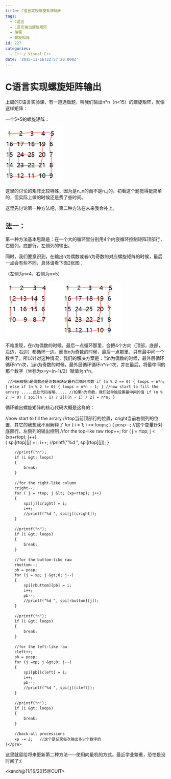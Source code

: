 ```yaml
---
title: C语言实现螺旋矩阵输出
tags:
  - C语言
  - C语言输出螺旋矩阵
  - 编程
  - 螺旋矩阵
id: 227
categories:
  - C++ / Visual C++
date: '2015-11-16T22:57:20.000Z'
---
```


# C语言实现螺旋矩阵输出

上周的C语言实验课，有一道选做题，叫我们输出n\*n（n&lt;15）的螺旋矩阵，就像这样矩阵：

一个5\*5的螺旋矩阵：

[![sm\_print\_1](https://raw.githubusercontent.com/ankanch/blog/master/images/wp-content/uploads/2015/11/sm_print_1.png)](https://raw.githubusercontent.com/ankanch/blog/master/images/wp-content/uploads/2015/11/sm_print_1.png)

这里的讨论的矩阵比较特殊，因为是n_n的而不是n_j的。初看这个题觉得挺简单的，但实际上做的时候还是费了些时间。

这里先讨论第一种方法吧，第二种方法在未来我会补上。

## 法一：

第一种方法基本思路是：在一个大的循环里分别用4个内嵌循环控制矩阵顶部行，右侧列，底部行，左侧列的输出。

同时，我们要意识到，在输出n为偶数或者n为奇数的对应螺旋矩阵的时候，最后一点会有些不同，具体请看下面2张图：

（左侧为n=4，右侧为n=5）

[![sm\_print\_2](https://raw.githubusercontent.com/ankanch/blog/master/images/wp-content/uploads/2015/11/sm_print_2.png)](https://raw.githubusercontent.com/ankanch/blog/master/images/wp-content/uploads/2015/11/sm_print_2.png)[![sm\_print\_1](https://raw.githubusercontent.com/ankanch/blog/master/images/wp-content/uploads/2015/11/sm_print_1.png)](https://raw.githubusercontent.com/ankanch/blog/master/images/wp-content/uploads/2015/11/sm_print_1.png)

不难发现，在n为偶数的时候，最后一点循环那里，会把4个方向（顶部，底部，左边，右边）都循环一边。而当n为奇数的时候，最后一点那里，只有最中间一个数字了。所以针对这种情况，我们的解决方案是：当n为偶数的时候，最外层循环循环n\*n次，当n为奇数的时候，最外层循环循环n\*n-1次，并在最后，将最中间的那个数字（坐标为x=y=\(n-1\)/2）赋值为n\*n。

```
 //用来根据n是偶数还是奇数来决定最外层循环次数 if (n % 2 == 0) { loops = n*n; } else if (n % 2 != 0) { loops = n*n - 1; } //now start to fill the arrary .....此处代码省略..... //如果n为奇数，我们就单独设置最中间的值 if (n % 2 != 0) { spi[(n - 1) / 2][(n - 1) / 2] = n*n; }
```

循环输出螺旋矩阵的核心代码大概是这样的：

 //now start to fill the arrary //rtop当前顶部行的位置，cright当前右侧列的位置，其它的我想我不用解释了 for \( i = 1; i &lt;= loops; \) { posp--; //这个变量针对底部行，左侧列的输出控制 //for the top-like raw rtop++; for \( j = rtop; j &lt; \(xp+rtop\); j++\)  
{ spi\[rtop\]\[j\] = i; i++; //printf\("%d ", spi\[rtop\]\[j\]\); }

```text
    //printf("n");
    if (i &gt; loops)
    {
        break;
    }

    //for the right-like column
    cright--;
    for ( j = rtop; j &lt; (xp+rtop); j++)   
    {
        spi[j][cright] = i;
        i++;
        //printf("%d ", spi[j][cright]);
    }

    //printf("n");
    if (i &gt; loops)
    {
        break;
    }

    //for the buttom-like raw
    rbuttom--;
    pb = posp;
    for (j = xp; j &gt;0; j--)
    {
        spi[rbuttom][pb] = i;
        i++;
        pb--;
        //printf("%d ", spi[rbuttom][j]);
    }

    //printf("n");
    if (i &gt; loops)
    {
        break;
    }

    //for the left-like raw
    cleft++;
    pb = posp;
    for (j =xp; j &gt;0; j--)
    {
        spi[pb][cleft] = i;
        i++;
        pb--;
        //printf("%d ", spi[j][cleft]);
    }

    //printf("n");
    if (i &gt; loops)
    {
        break;
    }

    //back-all processions
    xp -= 2;   //这个是记录每次输出多少个数字的
}</pre>
```

这里就留给将来更新第二种方法----使用向量机的方式。最近学业繁重，恐怕是没时间了:\(

&lt;kanch@11/16/2015@CUIT&gt;

